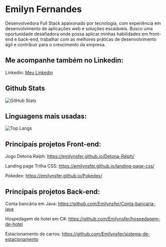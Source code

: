 # Emilyn Fernandes

Desenvolvedora Full Stack apaixonado por tecnologia, com experiência em desenvolvimento de aplicações web e soluções escaláveis. Busco uma oportunidade desafiadora onde possa aplicar minhas habilidades em front-end e back-end, trabalhar com as melhores práticas de desenvolvimento ágil e contribuir para o crescimento da empresa.

## Me acompanhe também no Linkedin:

Linkedin: <a href="https://www.linkedin.com/in/emilynsfer013/" target="_blank">Meu Linkedin</a>


## Github Stats 

![GitHub Stats](https://github-readme-stats.vercel.app/api?username=Emilynsfer&theme=transparent&bg_color=000&border_color=30A3DC&show_icons=true&icon_color=30A3DC&title_color=E94D5F&text_color=FFF)


## Linguagens mais usadas: 

![Top Langs](https://github-readme-stats-git-masterrstaa-rickstaa.vercel.app/api/top-langs/?username=Emilynsfer&layout=compact&bg_color=000&border_color=30A3DC&title_color=E94D5F&text_color=FFF)


## Principais projetos Front-end:

Jogo Detona Ralph: <a href="https://emilynsfer.github.io/Detona-Ralph/">https://emilynsfer.github.io/Detona-Ralph/ </a>

Landing page Trilha CSS: <a href="https://emilynsfer.github.io/landing-page-css/">https://emilynsfer.github.io/landing-page-css/</a>

Pokedex: <a href="https://emilynsfer.github.io/Pokedex/">https://emilynsfer.github.io/Pokedex/</a>



## Principais projetos Back-end:

Conta bancária em Java: <a href="https://github.com/Emilynsfer/Conta-bancaria-java">https://github.com/Emilynsfer/Conta-bancaria-java</a>

Hospedagem de hotel em C#: <a href="https://github.com/Emilynsfer/hospedagem-de-hotel">https://github.com/Emilynsfer/hospedagem-de-hotel</a>

Estacionamento de carros: <a href="https://github.com/Emilynsfer/sistema-de-estacionamento">https://github.com/Emilynsfer/sistema-de-estacionamento</a>



